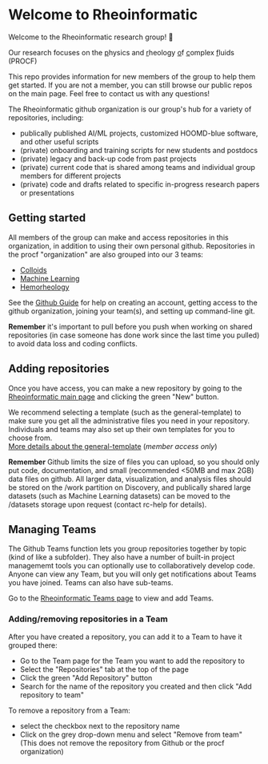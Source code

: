 # Welcome to Rheoinformatic

Welcome to the Rheoinformatic research group! :tada:

Our research focuses on the <u>p</u>hysics and <u>r</u>heology <u>o</u>f <u>c</u>omplex <u>f</u>luids (PROCF)

This repo provides information for new members of the group to help them get started. If you are not a member, you can still browse our public repos on the main page. Feel free to contact us with any questions!

The Rheoinformatic github organization is our group's hub for a variety of repositories, including:
- publically published AI/ML projects, customized HOOMD-blue software, and other useful scripts
- (private) onboarding and training scripts for new students and postdocs
- (private) legacy and back-up code from past projects
- (private) current code that is shared among teams and individual group members for different projects
- (private) code and drafts related to specific in-progress research papers or presentations

## Getting started

All members of the group can make and access repositories in this organization, in addition to using their own personal github. Repositories in the procf "organization" are also grouped into our 3 teams:
- [Colloids](https://github.com/orgs/procf/teams/colloids/repositories)
- [Machine Learning](https://github.com/orgs/procf/teams/machine-learning/repositories)
- [Hemorheology](https://github.com/orgs/procf/teams/hemorheology/repositories)

See the [Github Guide](/github-guide.md) for help on creating an account, getting access to the github organization, joining your team(s), and setting up command-line git.

**Remember** it's important to pull before you push when working on shared repositories (in case someone has done work since the last time you pulled) to avoid data loss and coding conflicts.

## Adding repositories

Once you have access, you can make a new repository by going to the [Rheoinformatic main page](https://github.com/procf) and clicking the green "New" button.

We recommend selecting a template (such as the general-template) to make sure you get all the administrative files you need in your repository. Individuals and teams may also set up their own templates for you to choose from. <br>
[More details about the general-template](https://github.com/procf/general-template) (*member access only*)

**Remember** Github limits the size of files you can upload, so you should only put code, documentation, and small (recommended <50MB and max 2GB) data files on github. All larger data, visualization, and analysis files should be stored on the /work partition on Discovery, and publically shared large datasets (such as Machine Learning datasets) can be moved to the /datasets storage upon request (contact rc-help for details).

## Managing Teams

The Github Teams function lets you group repositories together by topic (kind of like a subfolder). They also have a number of built-in project managememt tools you can optionally use to collaboratively develop code. Anyone can view any Team, but you will only get notifications about Teams you have joined. Teams can also have sub-teams.

Go to the [Rheoinformatic Teams page](https://github.com/orgs/procf/teams) to view and add Teams.

### Adding/removing repositories in a Team

After you have created a repository, you can add it to a Team to have it grouped there:
* Go to the Team page for the Team you want to add the repository to
* Select the "Repositories" tab at the top of the page
* Click the green "Add Repository" button
* Search for the name of the repository you created and then click "Add repository to team"

To remove a repository from a Team:
* select the checkbox next to the repository name
* Click on the grey drop-down menu and select "Remove from team"<br>
(This does not remove the repository from Github or the procf organization)
